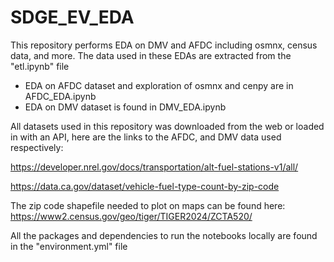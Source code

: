 # SDGE_EV_EDA
This repository performs EDA on DMV and AFDC including osmnx, census data, and more. The data used in these EDAs are extracted from the "etl.ipynb" file

- EDA on AFDC dataset and exploration of osmnx and cenpy are in AFDC_EDA.ipynb
- EDA on DMV dataset is found in DMV_EDA.ipynb

All datasets used in this repository was downloaded from the web or loaded in with an API, here are the links to the AFDC, and DMV data used respectively:

https://developer.nrel.gov/docs/transportation/alt-fuel-stations-v1/all/

https://data.ca.gov/dataset/vehicle-fuel-type-count-by-zip-code

The zip code shapefile needed to plot on maps can be found here: https://www2.census.gov/geo/tiger/TIGER2024/ZCTA520/

All the packages and dependencies to run the notebooks locally are found in the "environment.yml" file
